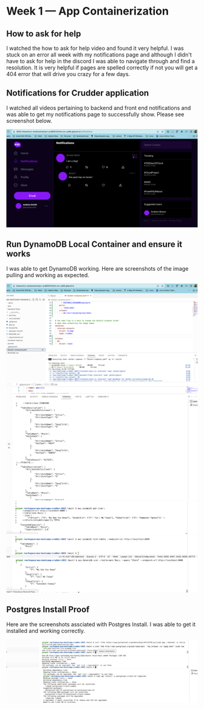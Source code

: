 # Week 1 — App Containerization

## How to ask for help
I watched the how to ask for help video and found it very helpful.  I was stuck on an error all week with my notifications page and although I didn't have to ask for help in the discord I was able to navigate through and find a resolution.  It is very helpful if pages are spelled correctly if not you will get a 404 error that will drive you crazy for a few days.

## Notifications for Crudder application
I watched all videos pertaining to backend and front end notifications and was able to get my notifications page to successfully show.  Please see screenshot below.

![Notifications_Feed - Cuddur](assets/Notifcations_Feed.png)

## Run DynamoDB Local Container and ensure it works
I was able to get DynamoDB working.  Here are screenshots of the image pulling and working as expected.

![DynamoDB - Cruddur](assets/DynamoDB.png)
![DynamoDB - Crudder](assets/DynamoTable_Create.png)
![DynamoDB - Crudder](assets/DynamoTable_ItemCreate.png)
![DynamoDB - Crudder](assets/DynamoTable_ListTable.png)
![DynamoDB - Crudder](assets/DynamoTable_GetRecords.png)

## Postgres Install Proof
Here are the screenshots assciated with Postgres Install.  I was able to get it installed and working correctly.

![Postgres - Crudder](assets/PostGresInstall_p1.png)
![Postgres - Crudder](assets/PostgresInstall_p2.png)
![Postgres - Crudder](assets/PostgresInstall_p3.png)

